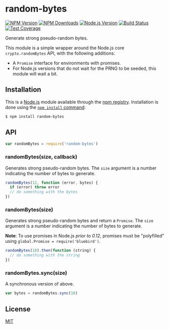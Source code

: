 # random-bytes

[![NPM Version][npm-image]][npm-url]
[![NPM Downloads][downloads-image]][downloads-url]
[![Node.js Version][node-version-image]][node-version-url]
[![Build Status][travis-image]][travis-url]
[![Test Coverage][coveralls-image]][coveralls-url]

Generate strong pseudo-random bytes.

This module is a simple wrapper around the Node.js core `crypto.randomBytes` API,
with the following additions:

  * A `Promise` interface for environments with promises.
  * For Node.js versions that do not wait for the PRNG to be seeded, this module
    will wait a bit.

## Installation

This is a [Node.js](https://nodejs.org/en/) module available through the
[npm registry](https://www.npmjs.com/). Installation is done using the
[`npm install` command](https://docs.npmjs.com/getting-started/installing-npm-packages-locally):

```sh
$ npm install random-bytes
```

## API

<!-- eslint-disable no-unused-vars -->

```js
var randomBytes = require('random-bytes')
```

### randomBytes(size, callback)

Generates strong pseudo-random bytes. The `size` argument is a number indicating
the number of bytes to generate.

<!-- eslint-disable no-undef -->

```js
randomBytes(12, function (error, bytes) {
  if (error) throw error
  // do something with the bytes
})
```

### randomBytes(size)

Generates strong pseudo-random bytes and return a `Promise`. The `size` argument is
a number indicating the number of bytes to generate.

**Note**: To use promises in Node.js _prior to 0.12_, promises must be
"polyfilled" using `global.Promise = require('bluebird')`.

<!-- eslint-disable no-undef -->

```js
randomBytes(18).then(function (string) {
  // do something with the string
})
```

### randomBytes.sync(size)

A synchronous version of above.

<!-- eslint-disable no-undef, no-unused-vars -->

```js
var bytes = randomBytes.sync(18)
```

## License

[MIT](LICENSE)

[npm-image]: https://img.shields.io/npm/v/random-bytes.svg
[npm-url]: https://npmjs.org/package/random-bytes
[node-version-image]: https://img.shields.io/node/v/random-bytes.svg
[node-version-url]: https://nodejs.org/en/download
[travis-image]: https://img.shields.io/travis/crypto-utils/random-bytes/master.svg
[travis-url]: https://travis-ci.org/crypto-utils/random-bytes
[coveralls-image]: https://img.shields.io/coveralls/crypto-utils/random-bytes/master.svg
[coveralls-url]: https://coveralls.io/r/crypto-utils/random-bytes?branch=master
[downloads-image]: https://img.shields.io/npm/dm/random-bytes.svg
[downloads-url]: https://npmjs.org/package/random-bytes
